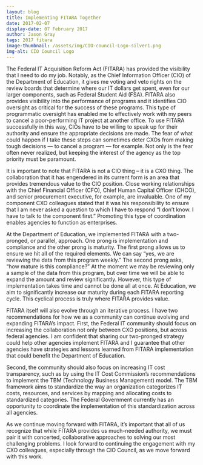 ```yaml
---
layout: blog
title: Implementing FITARA Together
date: 2017-02-07
display-date: 07 February 2017
author: Jason Gray
tags: 2017 fitara
image-thumbnail: /assets/img/CIO-council-Logo-silver1.png
img-alt: CIO Council Logo
---
```

The Federal IT Acquisition Reform Act (FITARA) has provided the visibility that I need to do my job. Notably, as the Chief Information Officer (CIO) of the Department of Education, it gives me voting and veto rights on the review boards that determine where our IT dollars get spent, even for our larger components, such as Federal Student Aid (FSA). FITARA also provides visibility into the performance of programs and it identifies CIO oversight as critical for the success of these programs. This type of programmatic oversight has enabled me to effectively work with my peers to cancel a poor-performing IT project at another office.  To use FITARA successfully in this way, CIOs have to be willing to speak up for their authority and ensure the appropriate decisions are made. The fear of what could happen if I take these steps can sometimes deter CXOs from making tough decisions — to cancel a program — for example. Not only is the fear often never realized, but keeping the interest of the agency as the top priority must be paramount.

It is important to note that FITARA is not a CIO thing – it is a CXO thing. The collaboration that it has engendered in its current form is an area that provides tremendous value to the CIO position.  Close working relationships with the Chief Financial Officer (CFO), Chief Human Capital Officer (CHCO), and senior procurement executive, for example, are invaluable. One of my component CXO colleagues stated that it was his responsibility to ensure that I am never asked a question to which I have to respond “I don’t know. I have to talk to the component first.”  Promoting this type of coordination enables agencies to function as enterprises.

At the Department of Education, we implemented FITARA with a two-pronged, or parallel, approach. One prong is implementation and compliance and the other prong is maturity. The first prong allows us to ensure we hit all of the required elements. We can say “yes, we are reviewing the data from this program weekly.” The second prong asks, “how mature is this compliance?” At the moment we may be reviewing only a sample of the data from this program, but over time we will be able to expand the amount and review significantly. However, this type of implementation takes time and cannot be done all at once. At Education, we aim to significantly increase our maturity during each FITARA reporting cycle. This cyclical process is truly where FITARA provides value.

FITARA itself will also evolve through an iterative process. I have two recommendations for how we as a community can continue evolving and expanding FITARA’s impact. First, the Federal IT community should focus on increasing the collaboration not only between CXO positions, but across federal agencies. I am confident that sharing our two-pronged strategy could help other agencies implement FITARA and I guarantee that other agencies have strategies and lessons learned from FITARA implementation that could benefit the Department of Education.

Second, the community should also focus on increasing IT cost transparency, such as by using the IT Cost Commission’s recommendations to implement the TBM (Technology Business Management) model. The TBM framework aims to standardize the way an organization categorizes IT costs, resources, and services by mapping and allocating costs to standardized categories.  The Federal Government currently has an opportunity to coordinate the implementation of this standardization across all agencies.

As we continue moving forward with FITARA, it’s important that all of us recognize that while FITARA provides us much-needed authority, we must pair it with concerted, collaborative approaches to solving our most challenging problems. I look forward to continuing the engagement with my CXO colleagues, especially through the CIO Council, as we move forward with this work.
